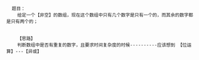       题目： 
        给定一个【非空】的数组，现在这个数组中只有几个数字是只有一个的，而其余的数字都是只有两个的；
        
        
        【思路】
        判断数组中是否有重复的数字，且要求时间复杂度的时候----------应该想到 【位运算】---【异或】
        
        

